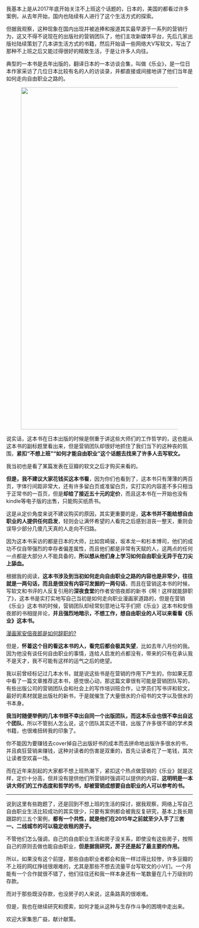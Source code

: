 <p data-pid="_GEKMZ9G">我基本上是从2017年底开始关注不上班这个话题的，日本的，美国的都看过许多案例，从去年开始，国内也陆续有人进行了这个生活方式的探索。</p><p data-pid="LhxCDene">但据我观察，这种现象在国内出现并被追捧和报道其实最早源于一系列的营销行为，这又不得不说现在的出版社的营销团队了，他们主攻新媒体平台，先后几家出版社陆续策划了几本讲生活方式的书籍，然后开始请一些网络大V写软文，写出了那种不上班之后又能过得很好的精致生活，于是让许多人向往。</p><p data-pid="g_n0gBNG">典型的一本书是去年出版的，翻译日本的一本访谈合集，叫做《乐业》，是一位日本作家采访了几位日本比较有名的人的访谈录，并都直接或间接地讲了他们当年是如何走向自由职业之路的。</p><figure data-size="normal"><img src="https://picx.zhimg.com/v2-702f22994617935021a9b1c2421c6f9d_720w.jpg?source=d16d100b" data-caption="" data-size="normal" data-rawwidth="921" data-rawheight="796" class="origin_image zh-lightbox-thumb" width="921" data-original="https://picx.zhimg.com/v2-702f22994617935021a9b1c2421c6f9d_720w.jpg?source=d16d100b"></figure><p data-pid="RSEmpDs-">说实话，这本书在日本出版的时候是侧重于讲这些大师们的工作哲学的，这也能从这本书的副标题里看出来，但是营销团队却很好地抓住了我们当下的这种丧的氛围，<b>紧扣“不想上班”“如何才能自由职业”这个话题去找来了许多人去写软文。</b></p><p data-pid="Svbb0-nv">我当初也是看了某篇发表在豆瓣的软文之后才购买来看的。</p><p data-pid="z7y3xAVm"><b>但是，我不建议大家花钱买这本书看</b>，因为你们也看到了，这本书只有薄薄的两百页，字体行间距非常大，还有许多留白页或准留白页，实打实的内容差不多只相当于正常书的一百页，但是<b>却给了接近五十元的定价</b>，而且这本书在一开始也没有kindle等电子版的出售，只能购买纸质书。</p><p data-pid="gzo74fMs">这是从定价角度来说不建议购买的原因，其实更重要的是，<b>这本书并不能给想自由职业的人提供任何启发</b>，轻则会让满怀希望的人看完之后感到沮丧一整天，重则会误导少部分几傻几天真的人走向不归路。</p><p data-pid="0fsr_akR">因为这本书采访的都是日本的大师，比如宫崎骏，坂本龙一和杉本博司，他们的成功不仅自带强烈的幸存者偏差属性，而且他们都是非常有天赋的人，这两点的任何一点都是大部分人不能具备的，<b>所以想从他们身上学习如何自由职业无异于在刀尖上舔血。</b></p><p data-pid="KwsigJnK">根据我的阅读，<b>这本书涉及到当初如何走向自由职业之路的内容也是非常少，往往就是一两句话，而且是很没有内容可发掘的一两句话</b>，而且在营销这本书的时候，写软文和书评的人反复引用的<b>深夜食堂</b>的作者安倍夜郎的新书《啊！这样就能辞职了》，这本书是实打实地写自己当初是如何走向职业漫画家道路的，但是在营销《乐业》这本书的时候，营销团队却经常刻意地让写手们把《乐业》这本书和安倍夜郎的书相提并论，<b>并且强烈地暗示，不想工作，想自由职业的人可以来看看《乐业》这本书。</b></p><a href="http://link.zhihu.com/?target=https%3A//baijiahao.baidu.com/s%3Fid%3D1594070768326594417%26wfr%3Dspider%26for%3Dpc" data-draft-node="block" data-draft-type="link-card" data-image="https://pica.zhimg.com/v2-8963c44fe9bb2de078a778f71a32f6eb_l.jpg?source=d16d100b" data-image-width="200" data-image-height="200" class=" wrap external" target="_blank" rel="nofollow noreferrer">漫画家安倍夜郎是如何辞职的?</a><p data-pid="WZEefus6">但是，<b>怀着这个目的看这本书的人，看完后都会极其失望</b>，比如去年八月份的我。因为他没有谈任何自由职业的事情，连给人启发的点都没有，带来的只有在承认我不是天才，我不可能有这样的运气之后的绝望。</p><p data-pid="3WyFErXw">我以前曾经标记过几本水书，就是说这些书是在营销的作用下产生的，你如果无意中看了一篇文章推荐这本书，感觉很心动，那这篇文章很有可能是营销团队写的，有些出版公司的营销团队会和社会上的写作培训班合作，让学员们写书评和软文，最好的素材就是出版社的新书，于是就催生了大量很水的介绍书的文字以及很水的书本身。</p><p data-pid="04zFD2vT"><b>我当时随便举例的几本书很不幸出自同一个出版团队，而这本乐业也很不幸出自这个团队</b>，所以不管别人怎么说，这个团队其实还不错，出版了许多很不错的学术类书籍，也很难扭转我的印象了。</p><p data-pid="YBetVWMM">你不能因为要赚钱去cover掉自己出版好书的成本而去拼命地出版许多很水的书，并且疯狂营销来赚钱，这种对读者的伤害是双重的，首先让读者花了一笔钱，其次让读者空欢喜一场。</p><p data-pid="232SnoDB">而在近年来刮起的大家都不想上班热潮下，紧扣这个热点做营销的《乐业》就是这样，定价十分高，但并没有提供他们所营销时强调可以提供的内容，<b>这明明是一本讲大师们的工作态度和哲学的书，却被营销成想要自由职业的人可以参考的书。</b></p><hr><p data-pid="1qwwHsqG">说到这里有些跑题了，还是回到不想上班的生活的探讨，据我观察，网络上写自己自由职业生活比较成功的其实很少，只要有案例都会被我反复研究，基本上我长期跟踪的三五个案例，<b>都有一个共性，就是他们在2015年之前就至少入手了三套一、二线城市的可以稳定收租的房子。</b></p><p data-pid="ofBNMQlm">不管他们怎么强调，自己的自由职业生活和房子没关系，即使没有这些房子，按照自己的原则去做也能自由职业，<b>但是据我研究，房子还是起了最主要的作用。</b></p><p data-pid="5OPTW8LU">所以，如果没有这个前提，那些自由职业者都会和我一样过得比较惨，许多豆瓣的不上班的网红挣钱很艰难的，尤其是那些不想去流量平台写软文的小V们，一个月能有一个合作就很不错了，他们往往还和我一样本身还有一笔数量在几十万级别的存款。</p><p data-pid="S6I-h65y">而对于那些既没存款，也没房子的人来说，这条路真的很艰难。</p><p data-pid="QW5iiaJB">但是，我也在继续研究和摸索，如何才能从这种与生存作斗争的困境中走出来。</p><p data-pid="qtE2l1p0">欢迎大家集思广益，献计献策。</p><p></p>